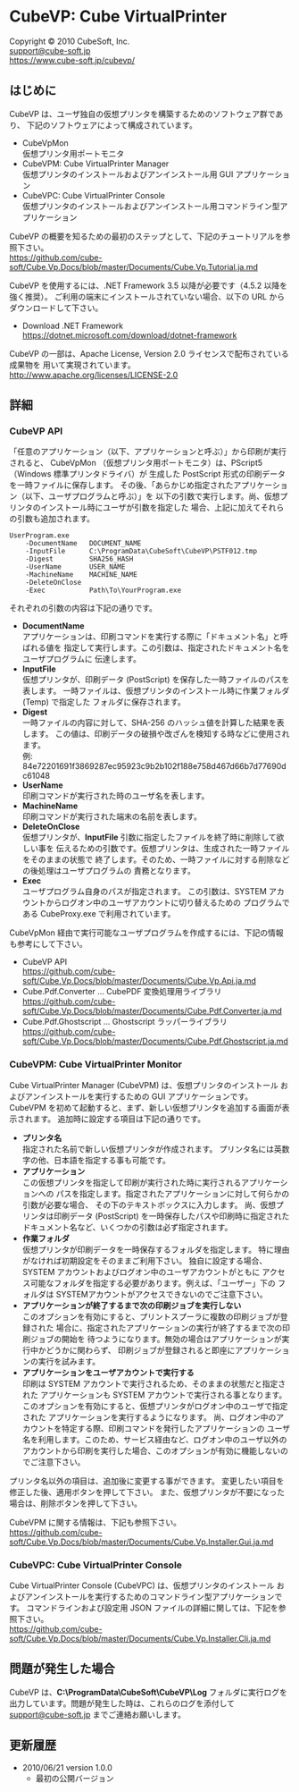 ﻿CubeVP: Cube VirtualPrinter
====

Copyright © 2010 CubeSoft, Inc.  
support@cube-soft.jp  
https://www.cube-soft.jp/cubevp/

## はじめに

CubeVP は、ユーザ独自の仮想プリンタを構築するためのソフトウェア群であり、
下記のソフトウェアによって構成されています。

* CubeVpMon  
  仮想プリンタ用ポートモニタ
* CubeVPM: Cube VirtualPrinter Manager  
  仮想プリンタのインストールおよびアンインストール用 GUI アプリケーション
* CubeVPC: Cube VirtualPrinter Console  
  仮想プリンタのインストールおよびアンインストール用コマンドライン型アプリケーション

CubeVP の概要を知るための最初のステップとして、下記のチュートリアルを参照下さい。  
https://github.com/cube-soft/Cube.Vp.Docs/blob/master/Documents/Cube.Vp.Tutorial.ja.md

CubeVP を使用するには、.NET Framework 3.5 以降が必要です（4.5.2 以降を強く推奨）。
ご利用の端末にインストールされていない場合、以下の URL からダウンロードして下さい。

* Download .NET Framework  
  https://dotnet.microsoft.com/download/dotnet-framework

CubeVP の一部は、Apache License, Version 2.0 ライセンスで配布されている成果物を
用いて実現されています。  
http://www.apache.org/licenses/LICENSE-2.0

## 詳細

### CubeVP API

「任意のアプリケーション（以下、アプリケーションと呼ぶ）」から印刷が実行されると、
CubeVpMon （仮想プリンタ用ポートモニタ）は、PScript5 （Windows 標準プリンタドライバ）が
生成した PostScript 形式の印刷データを一時ファイルに保存します。
その後、「あらかじめ指定されたアプリケーション（以下、ユーザプログラムと呼ぶ）」を
以下の引数で実行します。尚、仮想プリンタのインストール時にユーザが引数を指定した
場合、上記に加えてそれらの引数も追加されます。

```
UserProgram.exe
    -DocumentName   DOCUMENT_NAME
    -InputFile      C:\ProgramData\CubeSoft\CubeVP\PSTF012.tmp
    -Digest         SHA256_HASH
    -UserName       USER_NAME
    -MachineName    MACHINE_NAME
    -DeleteOnClose
    -Exec           Path\To\YourProgram.exe
```

それぞれの引数の内容は下記の通りです。

* **DocumentName**  
  アプリケーションは、印刷コマンドを実行する際に「ドキュメント名」と呼ばれる値を
  指定して実行します。この引数は、指定されたドキュメント名をユーザプログラムに
  伝達します。
* **InputFile**  
  仮想プリンタが、印刷データ (PostScript) を保存した一時ファイルのパスを表します。
  一時ファイルは、仮想プリンタのインストール時に作業フォルダ (Temp) で指定した
  フォルダに保存されます。
* **Digest**  
  一時ファイルの内容に対して、SHA-256 のハッシュ値を計算した結果を表します。
  この値は、印刷データの破損や改ざんを検知する時などに使用されます。  
  例: 84e72201691f3869287ec95923c9b2b102f188e758d467d66b7d77690dc61048
* **UserName**  
  印刷コマンドが実行された時のユーザ名を表します。
* **MachineName**  
  印刷コマンドが実行された端末の名前を表します。
* **DeleteOnClose**  
  仮想プリンタが、**InputFile** 引数に指定したファイルを終了時に削除して欲しい事を
  伝えるための引数です。仮想プリンタは、生成された一時ファイルをそのままの状態で
  終了します。そのため、一時ファイルに対する削除などの後処理はユーザプログラムの
  責務となります。
* **Exec**  
  ユーザプログラム自身のパスが指定されます。
  この引数は、SYSTEM アカウントからログオン中のユーザアカウントに切り替えるための
  プログラムである CubeProxy.exe で利用されています。

CubeVpMon 経由で実行可能なユーザプログラムを作成するには、下記の情報も参考にして下さい。

* CubeVP API  
  https://github.com/cube-soft/Cube.Vp.Docs/blob/master/Documents/Cube.Vp.Api.ja.md
* Cube.Pdf.Converter ... CubePDF 変換処理用ライブラリ  
  https://github.com/cube-soft/Cube.Vp.Docs/blob/master/Documents/Cube.Pdf.Converter.ja.md
* Cube.Pdf.Ghostscript ... Ghostscript ラッパーライブラリ  
  https://github.com/cube-soft/Cube.Vp.Docs/blob/master/Documents/Cube.Pdf.Ghostscript.ja.md

### CubeVPM: Cube VirtualPrinter Monitor

Cube VirtualPrinter Manager (CubeVPM) は、仮想プリンタのインストール
およびアンインストールを実行するための GUI アプリケーションです。
CubeVPM を初めて起動すると、まず、新しい仮想プリンタを追加する画面が表示されます。
追加時に設定する項目は下記の通りです。

* **プリンタ名**  
  指定された名前で新しい仮想プリンタが作成されます。
  プリンタ名には英数字の他、日本語を指定する事も可能です。
* **アプリケーション**  
  この仮想プリンタを指定して印刷が実行された時に実行されるアプリケーションへの
  パスを指定します。指定されたアプリケーションに対して何らかの引数が必要な場合、
  その下のテキストボックスに入力します。
  尚、仮想プリンタは印刷データ (PostScript) を一時保存したパスや印刷時に指定された
  ドキュメント名など、いくつかの引数は必ず指定されます。
* **作業フォルダ**  
  仮想プリンタが印刷データを一時保存するフォルダを指定します。
  特に理由がなければ初期設定をそのままご利用下さい。
  独自に設定する場合、SYSTEM アカウントおよびログオン中のユーザアカウントがともに
  アクセス可能なフォルダを指定する必要があります。例えば、「ユーザー」下の
  フォルダは SYSTEMアカウントがアクセスできないのでご注意下さい。
* **アプリケーションが終了するまで次の印刷ジョブを実行しない**  
  このオプションを有効にすると、プリントスプーラに複数の印刷ジョブが登録された
  場合に、指定されたアプリケーションの実行が終了するまで次の印刷ジョブの開始を
  待つようになります。無効の場合はアプリケーションが実行中かどうかに関わらず、
  印刷ジョブが登録されると即座にアプリケーションの実行を試みます。
* **アプリケーションをユーザアカウントで実行する**  
  印刷は SYSTEM アカウントで実行されるため、そのままの状態だと指定された
  アプリケーションも SYSTEM アカウントで実行される事となります。
  このオプションを有効にすると、仮想プリンタがログオン中のユーザで指定された
  アプリケーションを実行するようになります。
  尚、ログオン中のアカウントを特定する際、印刷コマンドを発行したアプリケーションの
  ユーザ名を利用します。このため、サービス経由など、ログオン中のユーザ以外の
  アカウントから印刷を実行した場合、このオプションが有効に機能しないのでご注意下さい。

プリンタ名以外の項目は、追加後に変更する事ができます。
変更したい項目を修正した後、適用ボタンを押して下さい。
また、仮想プリンタが不要になった場合は、削除ボタンを押して下さい。

CubeVPM に関する情報は、下記も参照下さい。  
https://github.com/cube-soft/Cube.Vp.Docs/blob/master/Documents/Cube.Vp.Installer.Gui.ja.md

### CubeVPC: Cube VirtualPrinter Console

Cube VirtualPrinter Console (CubeVPC) は、仮想プリンタのインストール
およびアンインストールを実行するためのコマンドライン型アプリケーションです。
コマンドラインおよび設定用 JSON ファイルの詳細に関しては、下記を参照下さい。  
https://github.com/cube-soft/Cube.Vp.Docs/blob/master/Documents/Cube.Vp.Installer.Cli.ja.md

## 問題が発生した場合

CubeVP は、**C:\ProgramData\CubeSoft\CubeVP\Log** フォルダに実行ログを
出力しています。問題が発生した時は、これらのログを添付して support@cube-soft.jp
までご連絡お願いします。

## 更新履歴

* 2010/06/21 version 1.0.0
    - 最初の公開バージョン